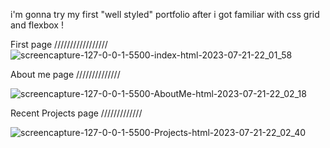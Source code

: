 

i'm gonna try my first "well styled" portfolio after i got familiar with css grid and flexbox !

First page /////////////////
![screencapture-127-0-0-1-5500-index-html-2023-07-21-22_01_58](https://github.com/Bantaaa/Banta-portfolio-v1/assets/114312925/0b5bc9a8-9149-4025-9220-95f667f887ff)

About me page //////////////

![screencapture-127-0-0-1-5500-AboutMe-html-2023-07-21-22_02_18](https://github.com/Bantaaa/Banta-portfolio-v1/assets/114312925/a864c14b-fd6b-4d42-b054-9fdc28b3248d)

Recent Projects page /////////////

![screencapture-127-0-0-1-5500-Projects-html-2023-07-21-22_02_40](https://github.com/Bantaaa/Banta-portfolio-v1/assets/114312925/77965af8-ee39-4f74-8978-787379d096ae)
